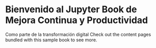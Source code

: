 # Bienvenido al Jupyter Book de Mejora Continua y Productividad 

Como parte de la transformación digital 
Check out the content pages bundled with this sample book to see more.

```{tableofcontents}
```
